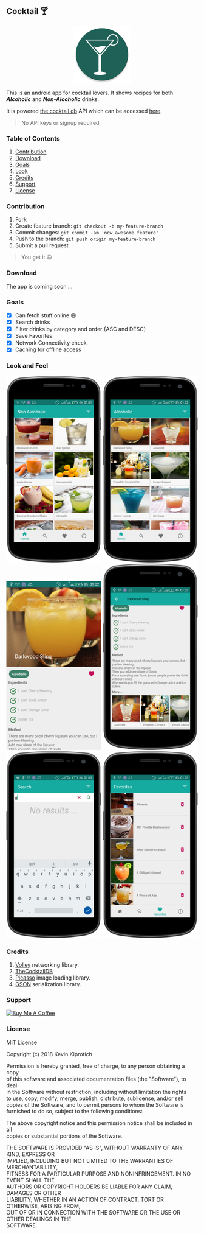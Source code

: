 ﻿## Cocktail  :cocktail:

<p align="center"><img src="art/ic_launcher_web.png" width="150"></p>  
  
   This is an android app for cocktail lovers. It shows recipes for both _**Alcoholic**_ and _**Non-Alcoholic**_ drinks.  
  
It is powered [the cocktail db](https://thecocktaildb.com) API which can be accessed [here](https://thecocktaildb.com/api.php).   
>No API keys or signup required  
  
<h3 id="contribution"> Table of Contents </h3>  
  
1. [Contribution](#contribution)  
2. [Download](#download)  
3. [Goals](#goals)  
4. [Look](#look)  
5. [Credits](#credits)  
6. [Support](#support)  
7. [License](#license)  
  
<h3 id="contribution"> Contribution</h3>
  
1. Fork  
2. Create feature branch:  `git checkout -b my-feature-branch`  
3. Commit changes:  `git commit -am 'new awesome feature'`  
4. Push to the branch:  `git push origin my-feature-branch`  
5. Submit a pull request   
>You get it :smiley:   
<h3 id="download"> Download</h3>
  
The app is coming soon ...  
  
<h3 id="goals"> Goals</h3>  

- [x] Can fetch stuff online :laughing:  
- [x] Search drinks  
- [x] Filter drinks by category and order {ASC and DESC}  
- [x] Save Favorites  
- [x] Network Connectivity check  
- [x] Caching for offline access    
  
<h3 id="look"> Look and Feel</h3>
  
<img src="art/device1.png" width="250"> <img src="art/device2.png" width="250">  
<img src="art/device3.png" width="250"> <img src="art/device4.png" width="250">  
<img src="art/device5.png" width="250"> <img src="art/device6.png" width="250">  
  
  <h3 id="credits">Credits</h3>
  
1. [Volley](https://developer.android.com/training/volley/) networking library.
2. [TheCocktailDB](https://thecocktaildb.com)
3. [Picasso](http://square.github.io/picasso/) image loading library.
4. [GSON](https://github.com/google/gson)  serialization library.

<h3 id="support"> Support </h3>  
  
<a href="https://www.buymeacoffee.com/CHFudJf9j" target="_blank"><img src="https://www.buymeacoffee.com/assets/img/custom_images/purple_img.png" alt="Buy Me A Coffee" style="height: auto !important;width: auto !important;" ></a>  
  
<h3 id="license"> License </h3>  
  
MIT License  
  
Copyright (c) 2018 Kevin Kiprotich  
  
Permission is hereby granted, free of charge, to any person obtaining a copy  
of this software and associated documentation files (the "Software"), to deal  
in the Software without restriction, including without limitation the rights  
to use, copy, modify, merge, publish, distribute, sublicense, and/or sell  
copies of the Software, and to permit persons to whom the Software is  
furnished to do so, subject to the following conditions:  
  
The above copyright notice and this permission notice shall be included in all  
copies or substantial portions of the Software.  
  
THE SOFTWARE IS PROVIDED "AS IS", WITHOUT WARRANTY OF ANY KIND, EXPRESS OR  
IMPLIED, INCLUDING BUT NOT LIMITED TO THE WARRANTIES OF MERCHANTABILITY,  
FITNESS FOR A PARTICULAR PURPOSE AND NONINFRINGEMENT. IN NO EVENT SHALL THE  
AUTHORS OR COPYRIGHT HOLDERS BE LIABLE FOR ANY CLAIM, DAMAGES OR OTHER  
LIABILITY, WHETHER IN AN ACTION OF CONTRACT, TORT OR OTHERWISE, ARISING FROM,  
OUT OF OR IN CONNECTION WITH THE SOFTWARE OR THE USE OR OTHER DEALINGS IN THE  
SOFTWARE.